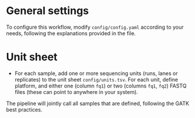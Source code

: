 
# General settings
To configure this workflow, modify ``config/config.yaml`` according to your needs, following the explanations provided in the file.

# Unit sheet

* For each sample, add one or more sequencing units (runs, lanes or replicates) to the unit sheet `config/units.tsv`. For each unit, define platform, and either one (column `fq1`) or two (columns `fq1`, `fq2`) FASTQ files (these can point to anywhere in your system).

The pipeline will jointly call all samples that are defined, following the GATK best practices.